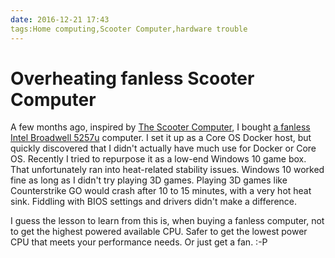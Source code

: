 ```yaml
---
date: 2016-12-21 17:43
tags:Home computing,Scooter Computer,hardware trouble
---
```


# Overheating fanless Scooter Computer

A few months ago, inspired by [The Scooter Computer](https://blog.codinghorror.com/the-scooter-computer/), I bought
[a fanless Intel Broadwell 5257u](https://www.aliexpress.com/item/Cheap-Fanless-Barebone-i5-i3-Mini-PC-Haswell-PC-Intel-Core-i5-4258U-i3-4158U-4K/32707085233.html?ws_ab_test=searchweb0_0,searchweb201602_1_116_10065_117_10068_114_115_113_10084_10083_10080_10082_10081_10060_10061_10062_10056_10055_10054_10059_10099_10078_10079_427_10103_10073_10102_10096_10052_10050_10051,searchweb201603_4,afswitch_5&btsid=91bf00dd-e88c-4a8f-b48e-e0fe679919c7)
computer. I set it up as a Core OS
Docker host, but quickly discovered that I didn't actually have much use for
Docker or Core OS. Recently I tried to repurpose it as a low-end Windows 10
game box. That unfortunately ran into heat-related stability issues. Windows
10 worked fine as long as I didn't try playing 3D games. Playing 3D games like
Counterstrike GO would crash after 10 to 15 minutes, with a very hot heat
sink. Fiddling with BIOS settings and drivers didn't make a difference.

I guess the lesson to learn from this is, when buying a fanless computer, not
to get the highest powered available CPU. Safer to get the lowest power CPU
that meets your performance needs. Or just get a fan. :-P
